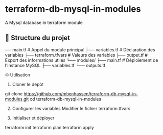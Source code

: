 # terraform-db-mysql-in-modules
A Mysql database in terraform module

## 📁 Structure du projet


── main.tf # Appel du module principal
├── variables.tf # Déclaration des variables
├── terraform.tfvars # Valeurs des variables
├── output.tf # Export des informations utiles
└── modules/
├── main.tf # Déploiement de l'instance MySQL
├── variables.tf
└── outputs.tf

⚙️ Utilisation

1. Cloner le dépôt

git clone https://github.com/mbenhassen/terraform-db-mysql-in-modules.git
cd terraform-db-mysql-in-modules

2. Configurer les variables
Modifier le fichier terraform.tfvars

3. Initialiser et déployer

terraform init
terraform plan
terraform apply
